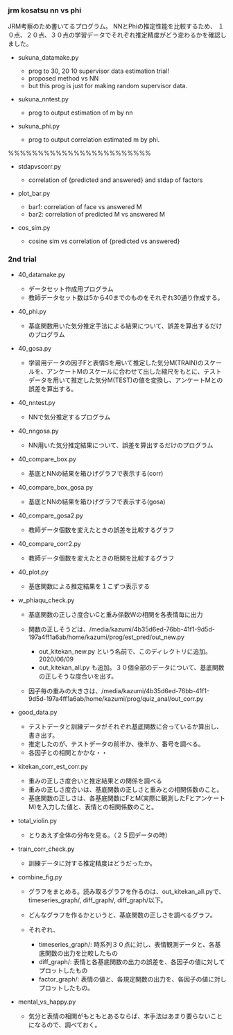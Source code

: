 ### jrm kosatsu nn vs phi
JRM考察のため書いてるプログラム。
NNとPhiの推定性能を比較するため、
１０点、２０点、３０点の学習データでそれぞれ推定精度がどう変わるかを確認しました。

- sukuna_datamake.py

  - prog to 30, 20 10 supervisor data estimation trial!
  - proposed method vs NN
  - but this prog is just for making random supervisor data.
 


- sukuna_nntest.py
  - prog to output estimation of m by nn
- sukuna_phi.py

  -  prog to output correlation estimated m by phi.


%%%%%%%%%%%%%%%%%%%%%%%%
- stdapvscorr.py

  - correlation of {predicted and answered} and stdap of factors

- plot_bar.py

  - bar1: correlation of face vs answered M
  - bar2: correlation of predicted M vs answered M

- cos_sim.py

  - cosine sim vs correlation of {predicted vs answered}

### 2nd trial
* 40_datamake.py
  - データセット作成用プログラム
  - 教師データセット数は5から40までのものをそれぞれ30通り作成する。

* 40_phi.py
  - 基底関数用いた気分推定手法による結果について、誤差を算出するだけのプログラム

* 40_gosa.py
  - 学習用データの因子Fと表情Sを用いて推定した気分M(TRAIN)のスケールを、アンケートMのスケールに合わせて出した縮尺をもとに、テストデータを用いて推定した気分M(TEST)の値を変換し、アンケートMとの誤差を算出する。

* 40_nntest.py
  - NNで気分推定するプログラム

* 40_nngosa.py
  - NN用いた気分推定結果について、誤差を算出するだけのプログラム

* 40_compare_box.py
  - 基底とNNの結果を箱ひげグラフで表示する(corr)

* 40_compare_box_gosa.py
  - 基底とNNの結果を箱ひげグラフで表示する(gosa)

* 40_compare_gosa2.py
  - 教師データ個数を変えたときの誤差を比較するグラフ

* 40_compare_corr2.py
  - 教師データ個数を変えたときの相関を比較するグラフ

* 40_plot.py
  - 基底関数による推定結果を１こずつ表示する

* w_phiaqu_check.py
  - 基底関数の正しさ度合いCと重み係数Wの相関を各表情毎に出力

  - 関数の正しそうどは、/media/kazumi/4b35d6ed-76bb-41f1-9d5d-197a4ff1a6ab/home/kazumi/prog/est_pred/out_new.py

    - out_kitekan_new.py という名前で、このディレクトリに追加。2020/06/09
    - out_kitekan_all.py も追加。３０個全部のデータについて、基底関数の正しそうな度合いを出す。

  - 因子毎の重みの大きさは、/media/kazumi/4b35d6ed-76bb-41f1-9d5d-197a4ff1a6ab/home/kazumi/prog/quiz_anal/out_corr.py


* good_data.py

  - テストデータと訓練データがそれぞれ基底関数に合っているか算出し、書き出す。
  - 推定したのが、テストデータの前半か、後半か、番号を調べる。
  - 各因子との相関とかかな・・

* kitekan_corr_est_corr.py

  - 重みの正しさ度合いと推定結果との関係を調べる
  - 重みの正しさ度合いは、基底関数の正しさと重みとの相関係数のこと。
  - 基底関数の正しさは、各基底関数にFとM(実際に観測したFとアンケートM)を入力した値と、表情との相関係数のこと。
* total_violin.py

  - とりあえず全体の分布を見る。（２５回データの時）

* train_corr_check.py

  - 訓練データに対する推定精度はどうだったか。

* combine_fig.py

  - グラフをまとめる。読み取るグラフを作るのは、out_kitekan_all.pyで、timeseries_graph/, diff_graph/, diff_graph/以下。
  - どんなグラフを作るかというと、基底関数の正しさを調べるグラフ。
  - それぞれ、

    - timeseries_graph/: 時系列３０点に対し、表情観測データと、各基底関数の出力を比較したもの
    - diff_graph/: 表情と各基底関数の出力の誤差を、各因子の値に対してプロットしたもの
    - factor_graph/: 表情の値と、各規定関数の出力を、各因子の値に対しプロットしたもの。
* mental_vs_happy.py
  - 気分と表情の相関がもともとあるならば、本手法はあまり要らないことになるので、調べておく。
